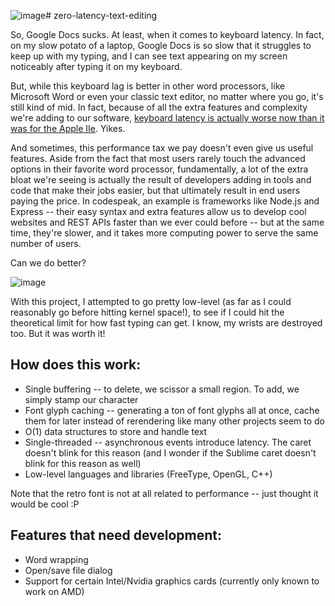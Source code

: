 ![image](https://github.com/kenneth-ge/zero-latency-text-editing/assets/57784063/6ab73aa5-ae84-49af-a574-4b0ec97a6552)# zero-latency-text-editing

So, Google Docs sucks. At least, when it comes to keyboard latency. In fact, on my slow potato of a laptop, Google Docs is so slow that it struggles to keep up with my typing, and I can see text appearing on my screen noticeably after typing it on my keyboard. 

But, while this keyboard lag is better in other word processors, like Microsoft Word or even your classic text editor, no matter where you go, it's still kind of mid. In fact, because of all the extra features and complexity we're adding to our software, [keyboard latency is actually worse now than it was for the Apple IIe](https://danluu.com/keyboard-latency/). Yikes. 

And sometimes, this performance tax we pay doesn't even give us useful features. Aside from the fact that most users rarely touch the advanced options in their favorite word processor, fundamentally, a lot of the extra bloat we're seeing is actually the result of developers adding in tools and code that make their jobs easier, but that ultimately result in end users paying the price. In codespeak, an example is frameworks like Node.js and Express -- their easy syntax and extra features allow us to develop cool websites and REST APIs faster than we ever could before -- but at the same time, they're slower, and it takes more computing power to serve the same number of users. 

Can we do better?

![image](https://github.com/kenneth-ge/zero-latency-text-editing/assets/57784063/3edac1c0-64fa-47a3-90b8-9462ceceffae)

With this project, I attempted to go pretty low-level (as far as I could reasonably go before hitting kernel space!), to see if I could hit the theoretical limit for how fast typing can get. I know, my wrists are destroyed too. But it was worth it!

## How does this work:
* Single buffering -- to delete, we scissor a small region. To add, we simply stamp our character
* Font glyph caching -- generating a ton of font glyphs all at once, cache them for later instead of rerendering like many other projects seem to do
* O(1) data structures to store and handle text
* Single-threaded -- asynchronous events introduce latency. The caret doesn't blink for this reason (and I wonder if the Sublime caret doesn't blink for this reason as well)
* Low-level languages and libraries (FreeType, OpenGL, C++)

Note that the retro font is not at all related to performance -- just thought it would be cool :P

## Features that need development:
* Word wrapping
* Open/save file dialog
* Support for certain Intel/Nvidia graphics cards (currently only known to work on AMD)
